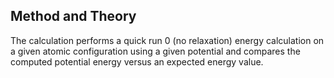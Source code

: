 ## Method and Theory

The calculation performs a quick run 0 (no relaxation) energy calculation on a given atomic configuration using a given potential and compares the computed potential energy versus an expected energy value. 